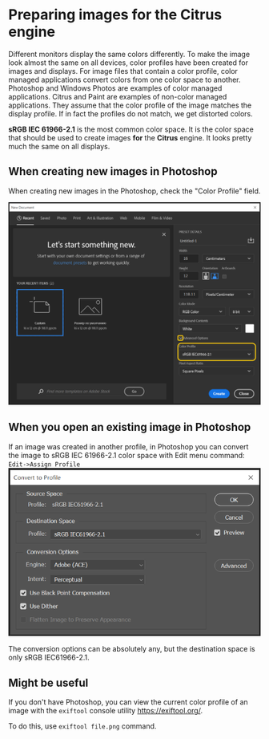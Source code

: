 # Preparing images for the Citrus engine 

Different monitors display the same colors differently. To make the image look almost the same on all devices, color profiles have been created for images and displays. For image files that contain a color profile, color managed applications convert colors from one color space to another. Photoshop and Windows Photos are examples of color managed applications. Citrus and Paint are examples of non-color managed applications. They assume that the color profile of the image matches the display profile. If in fact the profiles do not match, we get distorted colors.

**sRGB IEC 61966-2.1** is the most common color space. It is the color space that should be used to create images **for** the **Citrus** engine. It looks pretty much the same on all displays.

## When creating new images in Photoshop

When creating new images in the Photoshop, check the "Color Profile" field.

![Photoshop_new_image_settings](images/Photoshop_new_image_settings.png)

## When you open an existing image in Photoshop

If an image was created in another profile, in Photoshop you can convert the image to sRGB IEC 61966-2.1 color space with Edit menu command: `Edit->Assign Profile`![Photoshop_assign_profile](images/Photoshop_assign_profile.png)

The conversion options can be absolutely any, but the destination space is only sRGB IEC61966-2.1.

## Might be useful

If you don't have Photoshop, you can view the current color profile of an image with the
`exiftool` console utility https://exiftool.org/.

To do this, use `exiftool file.png` command.
